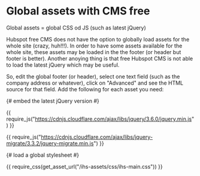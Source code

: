 # Global assets with CMS free

Global assets = global CSS od JS (such as latest jQuery)

Hubspot free CMS does not have the option to globally load assets for the whole site (crazy, huh!!!). In order to have some assets available for the whole site, these assets may be loaded in the the footer (or header but footer is better). Another anoying thing is that free Hubspot CMS is not able to load the latest jQuery which may be useful. 

So, edit the global footer (or header), select one text field (such as the company address or whatever), click on "Advanced" and see the HTML source for that field. Add the following for each asset you need:

{# embed the latest jQuery version #} 

{{ require_js("https://cdnjs.cloudflare.com/ajax/libs/jquery/3.6.0/jquery.min.js") }} 

{{ require_js("https://cdnjs.cloudflare.com/ajax/libs/jquery-migrate/3.3.2/jquery-migrate.min.js") }} 

{# load a global stylesheet #} 

{{ require_css(get_asset_url("/ihs-assets/css/ihs-main.css")) }}